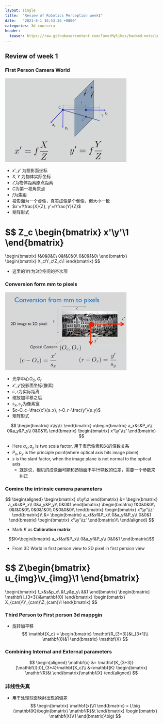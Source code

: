 ```yaml
---
layout: single
title:  "Review of Robotics Perception week1"
date:   "2021-8-1 16:53:36 +0800"
categories: 3d coursera
header:
  teaser: https://raw.githubusercontent.com/FavorMylikes/hackmd-note/img/img20210801194917.png
---
```


## Review of week 1

### First Person Camera World

<img src="https://raw.githubusercontent.com/FavorMylikes/hackmd-note/img/img20210801194917.png" alt="20210801194917" width="400">

- $x', y'$ 为投影面坐标
- $X,Y$ 为物体实际坐标
- $Z$为物体距离原点距离
- $C$为第一视角原点
- $f$为焦距
- 投影面为一个虚像，真实成像是个倒像，但大小一致
- $x'=f\frac{X}{Z}, y'=f\frac{Y}{Z}$
- 矩阵形式

$$
Z_c
\begin{bmatrix}
    x'\\y'\\1
\end{bmatrix}
=
\begin{bmatrix}
    f&0&0&0\\
    0&f&0&0\\
    0&0&1&0\\
\end{bmatrix}
\begin{bmatrix}
    X_c\\Y_c\\Z_c\\1
\end{bmatrix}
$$

- 这里的1作为3位空间的齐次项

### Conversion form mm to pixels

<img src="https://raw.githubusercontent.com/FavorMylikes/hackmd-note/img/img20210801201358.png" alt="20210801201358" width="400">

- 光学中心$O_C,O_r$
- $x',y'$投影面坐标(像素)
- $c,r$为实际距离
- 缩放加平移之后
- $s_x, s_y$为像素宽
- $c-O_c=\frac{x'}{s_x}, r-O_r=\frac{y'}{s_y}$
- 矩阵形式

$$
\begin{bmatrix}
    x\\y\\z
\end{bmatrix}
=\begin{bmatrix}
    a_x&s&P_x\\
    0&a_y&P_y\\
    0&0&1\\
\end{bmatrix}
\begin{bmatrix}
    x'\\y'\\z'
\end{bmatrix}
$$

- Here $a_x, a_y$ is two scala factor, 用于表示像素和米的倍数关系
- $P_x, p_y$ is the principle point(where optical axis hits image plane)
- $s$ is the slant factor, when the image plane is not normal to the optical axis
  - 就是说，相机的成像面可能和透镜面不平行导致的位差，需要一个参数来纠正

### Comine the intrinsic camera parameters

$$
\begin{aligned}
    \begin{bmatrix}
        x\\y\\z
    \end{bmatrix}
    &=
    \begin{bmatrix}
        a_x&s&P_x\\
        0&a_y&P_y\\
        0&0&1
    \end{bmatrix}
    \begin{bmatrix}
        f&0&0&0\\
        0&f&0&0\\
        0&0&1&0\\
        0&0&0&0\\
    \end{bmatrix}
    \begin{bmatrix}
        x'\\y'\\z'
    \end{bmatrix}\\
    &=
    \begin{bmatrix}
        a_xf&sf&P_x\\
        0&a_yf&P_y\\
        0&0&1
    \end{bmatrix}
    \begin{bmatrix}
        x'\\y'\\z'
    \end{bmatrix}\\
\end{aligned}
$$

- Mark $K$ as **Calibration matrix**

$$K=\begin{bmatrix}
        a_xf&sf&P_x\\
        0&a_yf&P_y\\
        0&0&1
\end{bmatrix}$$

- From 3D World in first person view to 2D pixel in first persion view

$$
Z\begin{bmatrix}
    u_{img}\\v_{img}\\1
\end{bmatrix}
=
\begin{bmatrix}
    f_x&s&p_x\\
    &f_y&p_y\\
    &&1
\end{bmatrix}
\begin{bmatrix}
    \mathbf{I_{3*3}}&\mathbf{0}
\end{bmatrix}
\begin{bmatrix}
    X_{cam}\\Y_{cam}\\Z_{cam}\\1
\end{bmatrix}
$$

### Third Person to First person 3d mappgin

- 旋转加平移
$$
\mathbf{X_c} = \begin{bmatrix}
    \mathbf{R_{3*3}}&t_{3*1}\\
    \mathbf{0}&1
\end{bmatrix}
\mathbf{X}
$$

### Combining Internal and External parameters

$$
\begin{aligned}
    \mathbf{x} &= \mathbf{K_{3*3}}[\mathbf{I};0]_{3*4}\mathbf{X_c}\\
    &=\mathbf{K}
    \begin{bmatrix}
        \mathbf{R}&t
    \end{bmatrix}\mathbf{X}
\end{aligned}
$$

### 非线性失真

- 用于处理球面映射出现的偏差
$$
\begin{bmatrix}
    \mathbf{x}\\1
\end{bmatrix}
=
L\big (\mathbf{K}\begin{bmatrix}
    \mathbf{R}&t
\end{bmatrix} \begin{bmatrix}
    \mathbf{X}\\1
\end{bmatrix}\big)
$$
